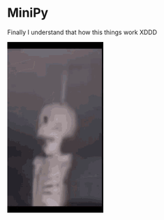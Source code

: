 # MiniPy
Finally I understand that how this things work XDDD

![meme](https://github.com/kadirustasarac/MemeStock/blob/main/rotating-skull.gif)
